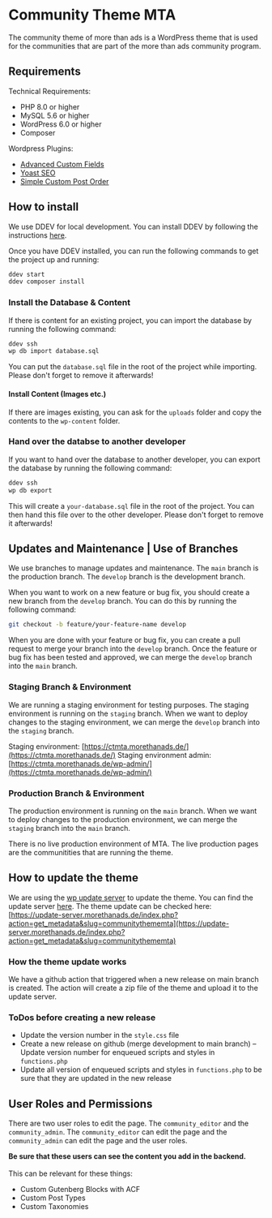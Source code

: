 # Community Theme MTA
The community theme of more than ads is a WordPress theme that is used for the communities that are part of the more than ads community program.

## Requirements
Technical Requirements:
- PHP 8.0 or higher
- MySQL 5.6 or higher
- WordPress 6.0 or higher
- Composer

Wordpress Plugins:
- [Advanced Custom Fields](https://www.advancedcustomfields.com/)
- [Yoast SEO](https://yoast.com/wordpress/plugins/seo/#utm_content=plugin-info&utm_term=plugin-homepage&shortlink=1uj)
- [Simple Custom Post Order](https://wordpress.org/plugins/simple-custom-post-order/)

## How to install 
We use DDEV for local development. You can install DDEV by following the instructions [here](https://ddev.readthedocs.io/en/stable/).

Once you have DDEV installed, you can run the following commands to get the project up and running:

```bash
ddev start
ddev composer install
```

### Install the Database & Content
If there is content for an existing project, you can import the database by running the following command:

```bash
ddev ssh 
wp db import database.sql
```
You can put the `database.sql` file in the root of the project while importing. Please don't forget to remove it afterwards! 

#### Install Content (Images etc.)
If there are images existing, you can ask for the `uploads` folder and copy the contents to the `wp-content` folder.


### Hand over the databse to another developer
If you want to hand over the database to another developer, you can export the database by running the following command:

```bash
ddev ssh
wp db export
```
This will create a `your-database.sql` file in the root of the project. You can then hand this file over to the other developer. Please don't forget to remove it afterwards!


## Updates and Maintenance | Use of Branches
We use branches to manage updates and maintenance. The `main` branch is the production branch. The `develop` branch is the development branch. 

When you want to work on a new feature or bug fix, you should create a new branch from the `develop` branch. You can do this by running the following command:

```bash
git checkout -b feature/your-feature-name develop
```

When you are done with your feature or bug fix, you can create a pull request to merge your branch into the `develop` branch. Once the feature or bug fix has been tested and approved, we can merge the `develop` branch into the `main` branch.

### Staging Branch & Environment
We are running a staging environment for testing purposes. The staging environment is running on the `staging` branch. When we want to deploy changes to the staging environment, we can merge the `develop` branch into the `staging` branch.

Staging environment: [https://ctmta.morethanads.de/](https://ctmta.morethanads.de/)
Staging environment admin: [https://ctmta.morethanads.de/wp-admin/](https://ctmta.morethanads.de/wp-admin/)

### Production Branch & Environment
The production environment is running on the `main` branch. When we want to deploy changes to the production environment, we can merge the `staging` branch into the `main` branch.

There is no live production environment of MTA. The live production pages are the communitities that are running the theme. 

## How to update the theme
We are using the [wp update server](https://github.com/YahnisElsts/wp-update-server?tab=readme-ov-file) to update the theme. You can find the update server [here](https://update-server.morethanads.de/index.php). 
The theme update can be checked here: [https://update-server.morethanads.de/index.php?action=get_metadata&slug=communitythememta](https://update-server.morethanads.de/index.php?action=get_metadata&slug=communitythememta)

### How the theme update works
We have a github action that triggered when a new release on main branch is created. The action will create a zip file of the theme and upload it to the update server.

### ToDos before creating a new release
- Update the version number in the `style.css` file
- Create a new release on github (merge development to main branch)
– Update version number for enqueued scripts and styles in `functions.php`
- Update all version of enqueued scripts and styles in `functions.php` to be sure that they are updated in the new release


## User Roles and Permissions
There are two user roles to edit the page. The `community_editor` and the `community_admin`. The `community_editor` can edit the page and the `community_admin` can edit the page and the user roles.

<strong>Be sure that these users can see the content you add in the backend.</strong><br><br>
This can be relevant for these things:
- Custom Gutenberg Blocks with ACF
- Custom Post Types
- Custom Taxonomies







